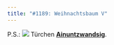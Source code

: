 ```yaml
---
title: "#1189: Weihnachtsbaum V"
---
```


P.S.:
<a href="http://www.fonflatter.de/advent08"><img src="http://www.fonflatter.de/adv08/kaefer.jpg"></a>
Türchen <a href="http://www.fonflatter.de/advent08"><strong>Ainuntzwandsig</strong></a>.

